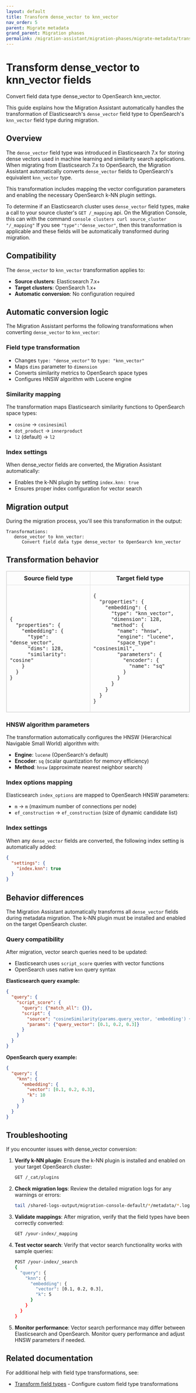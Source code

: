```yaml
---
layout: default
title: Transform dense_vector to knn_vector
nav_order: 5
parent: Migrate metadata
grand_parent: Migration phases
permalink: /migration-assistant/migration-phases/migrate-metadata/transform-dense-vector-knn-vector/
---
```


# Transform dense_vector to knn_vector fields

Convert field data type dense_vector to OpenSearch knn_vector.

This guide explains how the Migration Assistant automatically handles the transformation of Elasticsearch's `dense_vector` field type to OpenSearch's `knn_vector` field type during migration.

## Overview

The `dense_vector` field type was introduced in Elasticsearch 7.x for storing dense vectors used in machine learning and similarity search applications. When migrating from Elasticsearch 7.x to OpenSearch, the Migration Assistant automatically converts `dense_vector` fields to OpenSearch's equivalent `knn_vector` type.

This transformation includes mapping the vector configuration parameters and enabling the necessary OpenSearch k-NN plugin settings.

To determine if an Elasticsearch cluster uses `dense_vector` field types, make a call to your source cluster's `GET /_mapping` api. On the Migration Console, this can with the command `console clusters curl source_cluster "/_mapping"`  If you see `"type":"dense_vector"`, then this transformation is applicable and these fields will be automatically transformed during migration.

## Compatibility

The `dense_vector` to `knn_vector` transformation applies to:
- **Source clusters**: Elasticsearch 7.x+
- **Target clusters**: OpenSearch 1.x+
- **Automatic conversion**: No configuration required

## Automatic conversion logic

The Migration Assistant performs the following transformations when converting `dense_vector` to `knn_vector`:

### Field type transformation
- Changes `type: "dense_vector"` to `type: "knn_vector"`
- Maps `dims` parameter to `dimension`
- Converts similarity metrics to OpenSearch space types
- Configures HNSW algorithm with Lucene engine

### Similarity mapping
The transformation maps Elasticsearch similarity functions to OpenSearch space types:
- `cosine` → `cosinesimil`
- `dot_product` → `innerproduct`
- `l2` (default) → `l2`

### Index settings
When dense_vector fields are converted, the Migration Assistant automatically:
- Enables the k-NN plugin by setting `index.knn: true`
- Ensures proper index configuration for vector search

## Migration output

During the migration process, you'll see this transformation in the output:

```
Transformations:
   dense_vector to knn_vector:
      Convert field data type dense_vector to OpenSearch knn_vector
```

## Transformation behavior

<table style="border-collapse: collapse; border: 1px solid #ddd;">
  <thead>
    <tr>
      <th style="border: 1px solid #ddd; padding: 8px;">Source field type</th>
      <th style="border: 1px solid #ddd; padding: 8px;">Target field type</th>
    </tr>
  </thead>
  <tbody>
    <tr>
      <td style="border: 1px solid #ddd; padding: 8px;">
        <pre><code>{
  "properties": {
    "embedding": {
      "type": "dense_vector",
      "dims": 128,
      "similarity": "cosine"
    }
  }
}</code></pre>
      </td>
      <td style="border: 1px solid #ddd; padding: 8px;">
        <pre><code>{
  "properties": {
    "embedding": {
      "type": "knn_vector",
      "dimension": 128,
      "method": {
        "name": "hnsw",
        "engine": "lucene",
        "space_type": "cosinesimil",
        "parameters": {
          "encoder": {
            "name": "sq"
          }
        }
      }
    }
  }
}</code></pre>
      </td>
    </tr>
  </tbody>
</table>

### HNSW algorithm parameters

The transformation automatically configures the HNSW (Hierarchical Navigable Small World) algorithm with:
- **Engine**: `lucene` (OpenSearch's default)
- **Encoder**: `sq` (scalar quantization for memory efficiency)
- **Method**: `hnsw` (approximate nearest neighbor search)

### Index options mapping

Elasticsearch `index_options` are mapped to OpenSearch HNSW parameters:
- `m` → `m` (maximum number of connections per node)
- `ef_construction` → `ef_construction` (size of dynamic candidate list)

### Index settings

When any `dense_vector` fields are converted, the following index setting is automatically added:

```json
{
  "settings": {
    "index.knn": true
  }
}
```

## Behavior differences

The Migration Assistant automatically transforms all `dense_vector` fields during metadata migration. The k-NN plugin must be installed and enabled on the target OpenSearch cluster.

### Query compatibility

After migration, vector search queries need to be updated:
- Elasticsearch uses `script_score` queries with vector functions
- OpenSearch uses native `knn` query syntax

**Elasticsearch query example:**
```json
{
  "query": {
    "script_score": {
      "query": {"match_all": {}},
      "script": {
        "source": "cosineSimilarity(params.query_vector, 'embedding') + 1.0",
        "params": {"query_vector": [0.1, 0.2, 0.3]}
      }
    }
  }
}
```

**OpenSearch query example:**
```json
{
  "query": {
    "knn": {
      "embedding": {
        "vector": [0.1, 0.2, 0.3],
        "k": 10
      }
    }
  }
}
```

## Troubleshooting

If you encounter issues with dense_vector conversion:

1. **Verify k-NN plugin**: Ensure the k-NN plugin is installed and enabled on your target OpenSearch cluster:
   ```bash
   GET /_cat/plugins
   ```

2. **Check migration logs**: Review the detailed migration logs for any warnings or errors:
   ```bash
   tail /shared-logs-output/migration-console-default/*/metadata/*.log
   ```

3. **Validate mappings**: After migration, verify that the field types have been correctly converted:
   ```bash
   GET /your-index/_mapping
   ```

4. **Test vector search**: Verify that vector search functionality works with sample queries:
   ```bash
   POST /your-index/_search
   {
     "query": {
       "knn": {
         "embedding": {
           "vector": [0.1, 0.2, 0.3],
           "k": 5
         }
       }
     }
   }
   ```

5. **Monitor performance**: Vector search performance may differ between Elasticsearch and OpenSearch. Monitor query performance and adjust HNSW parameters if needed.

## Related documentation

For additional help with field type transformations, see:
- [Transform field types]({{site.url}}{{site.baseurl}}/migration-assistant/migration-phases/migrate-metadata/handling-field-type-breaking-changes/) - Configure custom field type transformations

